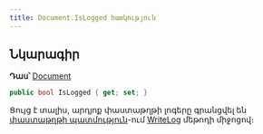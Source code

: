 ```yaml
---
title: Document.IsLogged հատկություն
---
```


## Նկարագիր

**Դաս՝** [Document](../document.md)

```c#
public bool IsLogged { get; set; }
```

Ցույց է տալիս, արդյոք փաստաթղթի լոգերը գրանցվել են [փաստաթղթի պատմություն](https://armsoft.github.io/as4x-docs/HTM/ProgrGuide/Database/DocLog.html)-ում [WriteLog](WriteLog.md) մեթոդի միջոցով։
